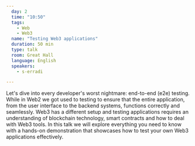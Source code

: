 ```yaml
---
  day: 2
  time: "10:50"
  tags:
    - Web
    - Web3
  name: "Testing Web3 applications"
  duration: 50 min
  type: talk
  room: Great Hall
  language: English
  speakers:
    - s-erradi

---
```


Let's dive into every developer's worst nightmare: end-to-end (e2e) testing. While in Web2 we got used to testing to ensure that the entire application, from the user interface to the backend systems, functions correctly and seamlessly. Web3 has a different setup and testing applications requires an understanding of blockchain technology, smart contracts and how to deal with Web3 tools. In this talk we will explore everything you need to know with a hands-on demonstration that showcases how to test your own Web3 applications effectively.
